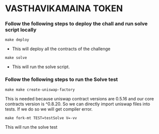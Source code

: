 # VASTHAVIKAMAINA TOKEN

### Follow the following steps to deploy the chall and run solve script locally

```shell
make deploy
```
- This will deploy all the contracts of the challenge
```shell
make solve
```
- This will run the solve script. 

### Follow the following steps to run the Solve test

```shell
make make create-uniswap-factory
```
This is needed because uniswap contract versions are 0.5.16 and our core contracts version is ^0.8.20. So we can directly import uniswap files into tests. If we do so we will get compiler error.

```shell
make fork-mt TEST=testSolve V=-vv
```
This will run the solve test